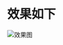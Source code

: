 # 效果如下
![效果图](https://raw.githubusercontent.com/chung567115/code_highlight/master/code_highlight_code.png)